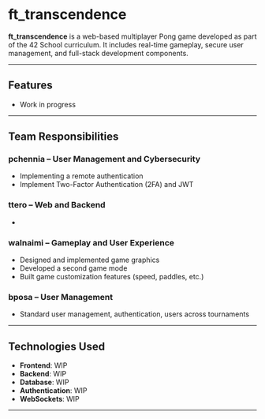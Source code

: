 # ft_transcendence

**ft_transcendence** is a web-based multiplayer Pong game developed as part of the 42 School curriculum. It includes real-time gameplay, secure user management, and full-stack development components.

---

## Features
- Work in progress

---

## Team Responsibilities

### pchennia – User Management and Cybersecurity
- Implementing a remote authentication
- Implement Two-Factor Authentication (2FA) and JWT
### ttero – Web and Backend
- 
### walnaimi – Gameplay and User Experience
- Designed and implemented game graphics
- Developed a second game mode
- Built game customization features (speed, paddles, etc.)
### bposa – User Management
- Standard user management, authentication, users across tournaments
---

## Technologies Used

- **Frontend**: WIP
- **Backend**: WIP
- **Database**: WIP
- **Authentication**: WIP
- **WebSockets**: WIP

---
